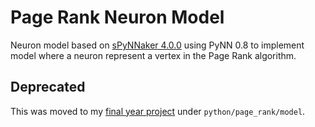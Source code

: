 # Page Rank Neuron Model

Neuron model based on 
[sPyNNaker 4.0.0](https://github.com/SpiNNakerManchester/sPyNNaker/tree/4.0.0) 
using PyNN 0.8 to implement model where a neuron represent a vertex in the Page 
Rank algorithm.

## Deprecated

This was moved to my 
[final year project](https://github.com/louisblin/FYP) under `python/page_rank/model`.
